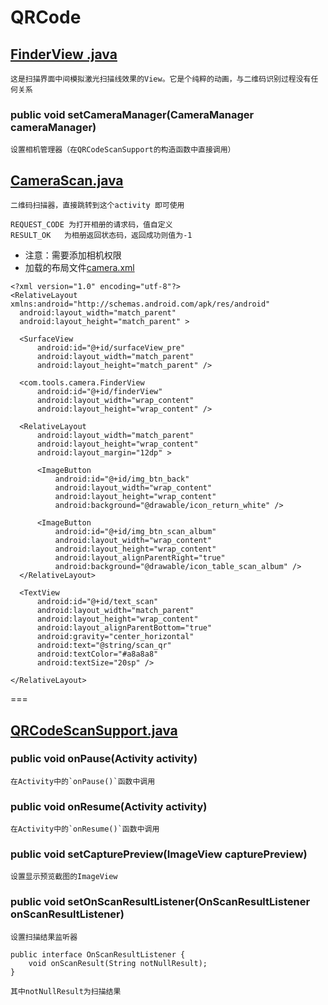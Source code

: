 # QRCode
## [FinderView .java](https://github.com/GhBoyZL/AllTestCode/blob/master/src/com/tools/camera/FinderView.java)
    这是扫描界面中间模拟激光扫描线效果的View。它是个纯粹的动画，与二维码识别过程没有任何关系
### public void setCameraManager(CameraManager cameraManager)
    设置相机管理器（在QRCodeScanSupport的构造函数中直接调用）
## [CameraScan.java](https://github.com/GhBoyZL/AllTestCode/blob/master/src/com/exa/alltestcode/CameraScan.java)
    二维码扫描器，直接跳转到这个activity 即可使用
    
    REQUEST_CODE 为打开相册的请求码，值自定义
    RESULT_OK   为相册返回状态码，返回成功则值为-1
  * 注意：需要添加相机权限
  * 加载的布局文件[camera.xml](https://github.com/GhBoyZL/AllTestCode/blob/master/res/layout/camera_scan.xml)
  ```
  <?xml version="1.0" encoding="utf-8"?>
<RelativeLayout xmlns:android="http://schemas.android.com/apk/res/android"
    android:layout_width="match_parent"
    android:layout_height="match_parent" >

    <SurfaceView
        android:id="@+id/surfaceView_pre"
        android:layout_width="match_parent"
        android:layout_height="match_parent" />

    <com.tools.camera.FinderView
        android:id="@+id/finderView"
        android:layout_width="wrap_content"
        android:layout_height="wrap_content" />

    <RelativeLayout
        android:layout_width="match_parent"
        android:layout_height="wrap_content"
        android:layout_margin="12dp" >

        <ImageButton
            android:id="@+id/img_btn_back"
            android:layout_width="wrap_content"
            android:layout_height="wrap_content"
            android:background="@drawable/icon_return_white" />

        <ImageButton
            android:id="@+id/img_btn_scan_album"
            android:layout_width="wrap_content"
            android:layout_height="wrap_content"
            android:layout_alignParentRight="true"
            android:background="@drawable/icon_table_scan_album" />
    </RelativeLayout>

    <TextView
        android:id="@+id/text_scan"
        android:layout_width="match_parent"
        android:layout_height="wrap_content"
        android:layout_alignParentBottom="true"
        android:gravity="center_horizontal"
        android:text="@string/scan_qr"
        android:textColor="#a8a8a8"
        android:textSize="20sp" />

</RelativeLayout>
  ```

  
===
## [QRCodeScanSupport.java](https://github.com/GhBoyZL/AllTestCode/blob/master/src/com/tools/camera/QRCodeScanSupport.java)
### public void onPause(Activity activity)
    在Activity中的`onPause()`函数中调用
### public void onResume(Activity activity)
    在Activity中的`onResume()`函数中调用
### public void setCapturePreview(ImageView capturePreview)
    设置显示预览截图的ImageView
### public void setOnScanResultListener(OnScanResultListener onScanResultListener)
    设置扫描结果监听器
```
public interface OnScanResultListener {
	void onScanResult(String notNullResult);
}
```
	其中notNullResult为扫描结果
